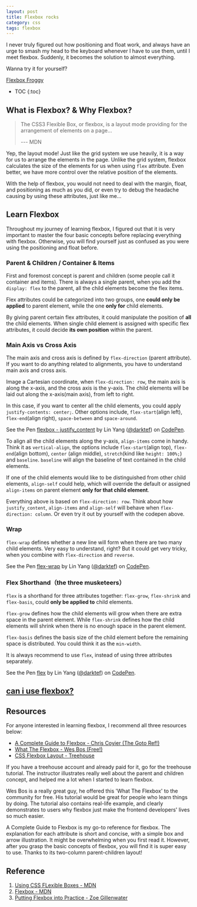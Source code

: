 ```yaml
---
layout: post
title: Flexbox rocks
category: css
tags: flexbox
---
```


I never truly figured out how positioning and float work, and always have an urge to smash my head to the keyboard whenever I have to use them, until I meet flexbox. Suddenly, it becomes the solution to almost everything. 

<!--more-->

Wanna try it for yourself? 

[Flexbox Froggy](http://flexboxfroggy.com/)

<amp-img width="600" height="300" layout="responsive" src="/assets/images/posts/flexbox_froggy.png"></amp-img>  

* TOC
{:toc}


## What is Flexbox? & Why Flexbox?

> The CSS3 Flexible Box, or flexbox, is a layout mode providing for the arrangement of elements on a page...
> 
> --- MDN

Yep, the layout mode! Just like the grid system we use heavily, it is a way for us to arrange the elements in the page. Unlike the grid system, flexbox calculates the size of the elements for us when using `flex` attribute. Even better, we have more control over the relative position of the elements.

With the help of flexbox, you would not need to deal with the margin, float, and positioning as much as you did, or even try to debug the headache causing by using these attributes, just like me...

## Learn Flexbox

Throughout my journey of learning flexbox, I figured out that it is very important to master the four basic concepts before replacing everything with flexbox. Otherwise, you will find yourself just as confused as you were using the positioning and float before.

<amp-img width="563" height="333" layout="responsive" src="/assets/images/posts/flex_terms.png"></amp-img>

### Parent & Children / Container & Items

First and foremost concept is parent and children (some people call it container and items). There is always a single parent, when you add the `display: flex` to the parent, all the child elements become the flex items.

Flex attributes could be categorized into two groups, one __could only be applied__ to parent element, while the one __only for__ child elements.

By giving parent certain flex attributes, it could manipulate the position of __all__ the child elements. When single child element is assigned with specific flex attributes, it could decide __its own position__ within the parent.

### Main Axis vs Cross Axis

The main axis and cross axis is defined by `flex-direction` (parent attribute). If you want to do anything related to alignments, you have to understand main axis and cross axis.

Image a Cartesian coordinate, when `flex-direction: row`, the main axis is along the x-axis, and the cross axis is the y-axis. The child elements will be laid out along the x-axis(main axis), from left to right.

In this case, if you want to center all the child elements, you could apply `justify-contents: center;`. Other options include, `flex-start`(align left), `flex-end`(align right), `space-between` and `space-around`.   

<p data-height="265" data-theme-id="0" data-slug-hash="LxKzLJ" data-default-tab="css,result" data-user="darktef" data-embed-version="2" data-pen-title="flexbox - justify_content" class="codepen">See the Pen <a href="http://codepen.io/darktef/pen/LxKzLJ/">flexbox - justify_content</a> by Lin Yang (<a href="http://codepen.io/darktef">@darktef</a>) on <a href="http://codepen.io">CodePen</a>. </p>
<script src="https://production-assets.codepen.io/assets/embed/ei.js"> </script>

To align all the child elements along the y-axis, `align-items` come in handy. Think it as `vertical-align`, the options include `flex-start`(align top), `flex-end`(align bottom), `center` (align middle), `stretch`(kind like `height: 100%;`) and `baseline`. `baseline` will align the baseline of text contained in the child elements.

If one of the child elements would like to be distinguished from other child elements, `align-self` could help, which will override the default or assigned `align-items` on parent element __only for that child element__. 

Everything above is based on `flex-direction: row`. Think about how `justify_content`, `align-items` and `align-self` will behave when `flex-direction: column`. Or even try it out by yourself with the codepen above. 

### Wrap

`flex-wrap` defines whether a new line will form when there are two many child elements. Very easy to understand, right? But it could get very tricky, when you combine with `flex-direction` and `reverse`.

<p data-height="265" data-theme-id="0" data-slug-hash="qRzPyQ" data-default-tab="css,result" data-user="darktef" data-embed-version="2" data-pen-title="flex-wrap" class="codepen">See the Pen <a href="http://codepen.io/darktef/pen/qRzPyQ/">flex-wrap</a> by Lin Yang (<a href="http://codepen.io/darktef">@darktef</a>) on <a href="http://codepen.io">CodePen</a>.</p>
<script src="https://production-assets.codepen.io/assets/embed/ei.js"> </script>


### Flex Shorthand（the three musketeers）

`flex` is a shorthand for three attributes together: `flex-grow`, `flex-shrink` and `flex-basis`, could __only be applied to__ child elements. 

`flex-grow` defines how the child elements will grow when there are extra space in the parent element. While `flex-shrink` defines how the child elements will shrink when there is no enough space in the parent element.

`flex-basis` defines the basis size of the child element before the remaining space is distributed. You could think it as the `min-width`.

It is always recommend to use `flex`, instead of using three attributes separately. 

<p data-height="265" data-theme-id="0" data-slug-hash="MpWvGZ" data-default-tab="css,result" data-user="darktef" data-embed-version="2" data-pen-title="flex" class="codepen">See the Pen <a href="http://codepen.io/darktef/pen/MpWvGZ/">flex</a> by Lin Yang (<a href="http://codepen.io/darktef">@darktef</a>) on <a href="http://codepen.io">CodePen</a>.</p>
<script src="https://production-assets.codepen.io/assets/embed/ei.js"> </script>

## [can i use flexbox?](http://caniuse.com/#search=flexbox)

<amp-img width="600" height="300" layout="responsive" src="/assets/images/posts/caniuse_flexbox.png"></amp-img>

[//]: # (### Common Applications)

## Resources

For anyone interested in learning flexbox, I recommend all three resources below:  
 
- [A Complete Guide to Flexbox - Chris Coyier (The Goto Ref!)](https://css-tricks.com/snippets/css/a-guide-to-flexbox/)
- [What The Flexbox - Wes Bos (Free!)](https://flexbox.io/)
- [CSS Flexbox Layout - Treehouse](https://teamtreehouse.com/library/css-flexbox-layout)

If you have a treehouse account and already paid for it, go for the treehouse tutorial. The instructor illustrates really well about the parent and children concept, and helped me a lot when I started to learn flexbox. 

Wes Bos is a really great guy, he offered this 'What The Flexbox' to the community for free. His tutorial would be great for people who learn things by doing. The tutorial also contains real-life example, and clearly demonstrates to users why flexbox just make the frontend developers' lives so much easier.

A Complete Guide to Flexbox is my go-to reference for flexbox. The explanation for each attribute is short and concise, with a simple box and arrow illustration. It might be overwhelming when you first read it. However, after you grasp the basic concepts of flexbox, you will find it is super easy to use. Thanks to its two-column parent-children layout!

## Reference
1. [Using CSS FLexible Boxes - MDN](https://developer.mozilla.org/en-US/docs/Web/CSS/CSS_Flexible_Box_Layout/Using_CSS_flexible_boxes)
2. [Flexbox - MDN](https://developer.mozilla.org/en-US/docs/Learn/CSS/CSS_layout/Flexbox)
3. [Putting Flexbox into Practice - Zoe Gillenwater ](http://www.slideshare.net/zomigi/putting-flexbox-into-practice)
